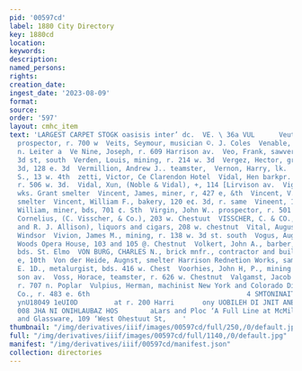 ```yaml
---
pid: '00597cd'
label: 1880 City Directory
key: 1880cd
location: 
keywords: 
description: 
named_persons: 
rights: 
creation_date: 
ingest_date: '2023-08-09'
format: 
source: 
order: '597'
layout: cmhc_item
text: 'LARGEST CARPET STOGK oasisis inter’ dc.  VE. \ 36a VUL      Veuteh, William,
  prospector, r. 700 w  Veits, Seymour, musician ©. J. Coles  Venable, J. C., r. 408
  n. Leiter a  Ve Nine, Joseph, r. 609 Harrison av.  Veo, Frank, sawver, r. 616 w.
  3d st, south  Verden, Louis, mining, r. 214 w. 3d  Vergez, Hector, grocer, 230 e.
  3d, 128 e. 3d  Vermillion, Andrew J.. teamster,  Vernon, Harry, lk.  Vernon, William
  S., 13 w. 4th  zetti, Victor, Ce Clarendon Hotel  Vidal, Hen barkpr. Phil. Golding,
  r. 506 w. 3d.  Vidal, Xun, (Noble & Vidal), +, 114 [Lirvison av.  Vigne, Xavier,
  wks. Grant smelter  Vincent, James, miner, r, 427 e, &th  Vincent, V., wks. La Plata
  smelter  Vincent, William F., bakery, 120 e¢. 3d, r. same  Vineent, 1. 382 w. 7th  Violett,
  William, miner, bds, 701 ¢. Sth  Virgin, John W.. prospector, r. 501 e. 9th  Visscher,
  Cornelius, (C. Visscher, & Co.), 203 w. Chestuut  VISSCHER, C. & CO., (C. Visscher
  and R. J. Allison), liquors and cigars, 208 w. chestnut  Vital, August, cook Hotel
  Windsor  Vivion, James M., mining, r. 138 w. 3d st. south  Vogus, August, propr.
  Woods Opera House, 103 and 105 @. Chestnut  Volkert, John A., barber, e. Chestnut,
  bds. St. Elmo  VON BURG, CHARLES N., brick mnfr., contractor and builder, vr. 204
  e, 10th  Von der Heide, Augnst, smelter Harrison Rednetion Works, same  Von Rueeaa,
  E. 1D., metalurgist, bds. 416 w. Chest  Voorhies, John H, P., mining editor Democ
  son av.  Voss, Horace, teamster, r. 626 w. Chestnut  Valgamst, Jacob D., miner,
  r. 707 n. Poplar  Vulpius, Herman, machinist New York and Colorado Diainond Drill
  Co., r. 483 e. 6th                                       4 SMTONINAIT OL OD                                    390118
  ynU18049 1eUI0D         at r. 200 Harri       ony UOBILEH DI JNIT ANBNOILYLS GNY
  008 JHA NI ONIHLAUBAZ HOS        aLars and Ploc ‘A Full Line at McMillen Bros.,  Crockery
  and Glassware, 109 ‘West Ohestuut St,    '
thumbnail: "/img/derivatives/iiif/images/00597cd/full/250,/0/default.jpg"
full: "/img/derivatives/iiif/images/00597cd/full/1140,/0/default.jpg"
manifest: "/img/derivatives/iiif/00597cd/manifest.json"
collection: directories
---
```

